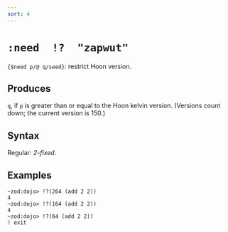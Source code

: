 ```yaml
---
sort: 4
---
```


# `:need  !?  "zapwut"`

`{$need p/@ q/seed}`: restrict Hoon version.

## Produces

`q`, if `p` is greater than or equal to the Hoon kelvin version.
(Versions count down; the current version is 150.)

## Syntax

Regular: *2-fixed*.

## Examples

```
~zod:dojo> !?(264 (add 2 2))
4
~zod:dojo> !?(164 (add 2 2))
4
~zod:dojo> !?(64 (add 2 2))
! exit
```
